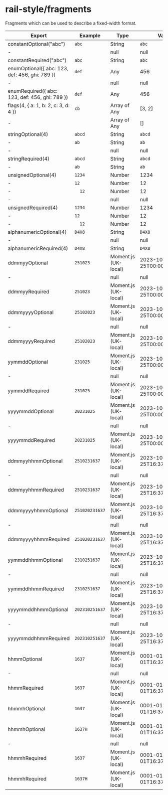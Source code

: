 # rail-style/fragments

Fragments which can be used to describe a fixed-width format.

| Export                                         | Example        | Type                 | Value                     |
|------------------------------------------------|----------------|----------------------|---------------------------|
| constantOptional("abc")                        | `abc`          | String               | `abc`                     |
| -                                              | `   `          | null                 | null                      |
| constantRequired("abc")                        | `abc`          | String               | `abc`                     |
| enumOptional({ abc: 123, def: 456, ghi: 789 }) | `def`          | Any                  | 456                       |
| -                                              | `   `          | null                 | null                      |
| enumRequired({ abc: 123, def: 456, ghi: 789 }) | `def`          | Any                  | 456                       |
| flags(4, { a: 1, b: 2, c: 3, d: 4 })           | `cb  `         | Array of Any         | [3, 2]                    |
| -                                              | `    `         | Array of Any         | []                        |
| stringOptional(4)                              | `abcd`         | String               | `abcd`                    |
| -                                              | `ab  `         | String               | `ab`                      |
| -                                              | `    `         | null                 | null                      |
| stringRequired(4)                              | `abcd`         | String               | `abcd`                    |
| -                                              | `ab  `         | String               | `ab`                      |
| unsignedOptional(4)                            | `1234`         | Number               | 1234                      |
| -                                              | `12  `         | Number               | 12                        |
| -                                              | `  12`         | Number               | 12                        |
| -                                              | `    `         | null                 | null                      |
| unsignedRequired(4)                            | `1234`         | Number               | 1234                      |
| -                                              | `12  `         | Number               | 12                        |
| -                                              | `  12`         | Number               | 12                        |
| alphanumericOptional(4)                        | `D4X8`         | String               | `D4X8`                    |
| -                                              | `    `         | null                 | null                      |
| alphanumericRequired(4)                        | `D4X8`         | String               | `D4X8`                    |
| ddmmyyOptional                                 | `251023`       | Moment.js (UK-local) | 2023-10-25T00:00:00+01:00 |
| -                                              | `      `       | null                 | null                      |
| ddmmyyRequired                                 | `251023`       | Moment.js (UK-local) | 2023-10-25T00:00:00+01:00 |
| ddmmyyyyOptional                               | `25102023`     | Moment.js (UK-local) | 2023-10-25T00:00:00+01:00 |
| -                                              | `        `     | null                 | null                      |
| ddmmyyyyRequired                               | `25102023`     | Moment.js (UK-local) | 2023-10-25T00:00:00+01:00 |
| yymmddOptional                                 | `231025`       | Moment.js (UK-local) | 2023-10-25T00:00:00+01:00 |
| -                                              | `      `       | null                 | null                      |
| yymmddRequired                                 | `231025`       | Moment.js (UK-local) | 2023-10-25T00:00:00+01:00 |
| yyyymmddOptional                               | `20231025`     | Moment.js (UK-local) | 2023-10-25T00:00:00+01:00 |
| -                                              | `        `     | null                 | null                      |
| yyyymmddRequired                               | `20231025`     | Moment.js (UK-local) | 2023-10-25T00:00:00+01:00 |
| ddmmyyhhmmOptional                             | `2510231637`   | Moment.js (UK-local) | 2023-10-25T16:37:00+01:00 |
| -                                              | `      `       | null                 | null                      |
| ddmmyyhhmmRequired                             | `2510231637`   | Moment.js (UK-local) | 2023-10-25T16:37:00+01:00 |
| ddmmyyyyhhmmOptional                           | `251020231637` | Moment.js (UK-local) | 2023-10-25T16:37:00+01:00 |
| -                                              | `        `     | null                 | null                      |
| ddmmyyyyhhmmRequired                           | `251020231637` | Moment.js (UK-local) | 2023-10-25T16:37:00+01:00 |
| yymmddhhmmOptional                             | `2310251637`   | Moment.js (UK-local) | 2023-10-25T16:37:00+01:00 |
| -                                              | `      `       | null                 | null                      |
| yymmddhhmmRequired                             | `2310251637`   | Moment.js (UK-local) | 2023-10-25T16:37:00+01:00 |
| yyyymmddhhmmOptional                           | `202310251637` | Moment.js (UK-local) | 2023-10-25T16:37:00+01:00 |
| -                                              | `        `     | null                 | null                      |
| yyyymmddhhmmRequired                           | `202310251637` | Moment.js (UK-local) | 2023-10-25T16:37:00+01:00 |
| hhmmOptional                                   | `1637`         | Moment.js (UK-local) | 0001-01-01T16:37:00+01:00 |
| -                                              | `        `     | null                 | null                      |
| hhmmRequired                                   | `1637`         | Moment.js (UK-local) | 0001-01-01T16:37:00+01:00 |
| hhmmhOptional                                  | `1637 `        | Moment.js (UK-local) | 0001-01-01T16:37:00+01:00 |
| hhmmhOptional                                  | `1637H`        | Moment.js (UK-local) | 0001-01-01T16:37:30+01:00 |
| -                                              | `     `        | null                 | null                      |
| hhmmhRequired                                  | `1637 `        | Moment.js (UK-local) | 0001-01-01T16:37:00+01:00 |
| hhmmhRequired                                  | `1637H`        | Moment.js (UK-local) | 0001-01-01T16:37:30+01:00 |

